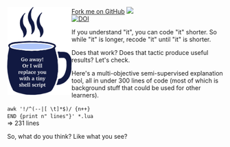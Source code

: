 <span id="forkongithub"><a href="https://github.com/timm/shortr">Fork me on GitHub</a></span>
<img width=150 align=left src="https://raw.githubusercontent.com/timm/shortr/master/docs/img/cup.png">
<a href="https://github.com/timm/shortr/actions/workflows/tests.yml"><img src="https://github.com/timm/shortr/actions/workflows/tests.yml/badge.svg"></a><br><a 
href="https://zenodo.org/badge/latestdoi/206205826"> <img src="https://zenodo.org/badge/206205826.svg" alt="DOI"></a>
      
If you understand "it", you can code "it" shorter. So while
"it" is longer, recode "it" until "it" is shorter.

Does that work? Does that tactic produce useful results?  Let's check. 

Here's a multi-objective semi-supervised
explanation tool, all in under 300 lines of code (most of
which is background stuff that could be used for other
learners). <br>

`awk '!/^(--|[ \t]*$)/ {n++}`   
`END {print n" lines"}' *.lua`  
=> 231 lines
     
So, what do you think? Like what you see?
